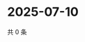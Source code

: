# 2025-07-10

共 0 条

<!-- BEGIN ZHIHUVIDEO -->
<!-- 最后更新时间 Thu Jul 10 2025 03:10:11 GMT+0800 (China Standard Time) -->

<!-- END ZHIHUVIDEO -->
